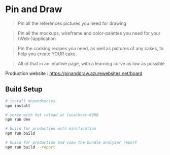 # Pin and Draw

> Pin all the references pictures you need for drawing

> Pin all the mockups, wireframe and color-palettes you need for your (Web-)application

> Pin the cooking recipes you need, as well as pictures of any cakes, to help you create YOUR cake.

> All of that in an intuitive page, with a learning curve as low as possible

Production website : https://pinanddraw.azurewebsites.net/board

## Build Setup

``` bash
# install dependencies
npm install

# serve with hot reload at localhost:8080
npm run dev

# build for production with minification
npm run build

# build for production and view the bundle analyzer report
npm run build --report
```


